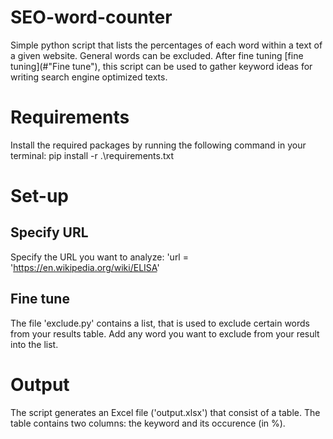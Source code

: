 # SEO-word-counter
Simple python script that lists the percentages of each word within a text of a given website. General words can be excluded.
After fine tuning [fine tuning](#"Fine tune"), this script can be used to gather keyword ideas for writing search engine optimized texts.

# Requirements
Install the required packages by running the following command in your terminal: pip install -r .\requirements.txt

# Set-up
## Specify URL
Specify the URL you want to analyze:
'url = 'https://en.wikipedia.org/wiki/ELISA'
## Fine tune
The file 'exclude.py' contains a list, that is used to exclude certain words from your results table.
Add any word you want to exclude from your result into the list.

# Output
The script generates an Excel file ('output.xlsx') that consist of a table. The table contains two columns: the keyword and its occurence (in %).
